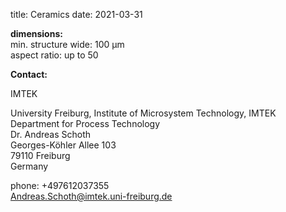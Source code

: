 title: Ceramics
date: 2021-03-31

__dimensions:__  	
min. structure wide:	100  µm  
aspect ratio:	up to 50
<!--break-->
__Contact:__

IMTEK

University Freiburg, Institute of Microsystem   Technology, IMTEK  
Department for Process Technology  
Dr. Andreas Schoth  
Georges-Köhler Allee 103  
79110 Freiburg  
Germany  

phone: +497612037355  
Andreas.Schoth@imtek.uni-freiburg.de